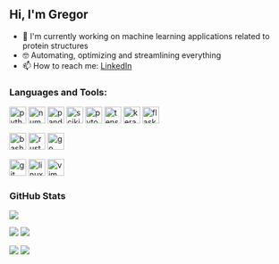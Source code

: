 ## Hi, I'm Gregor


- 🔭 I'm currently working on machine learning applications related to protein structures
- 🤓 Automating, optimizing and streamlining everything
- 📫 How to reach me: [LinkedIn](https://at.linkedin.com/in/gregor-wirnsberger-121a111aa)

<h3>Languages and Tools:</h3>
<p>
  <!-- Python -->
  <img src="https://cdn.jsdelivr.net/gh/devicons/devicon/icons/python/python-original.svg" height="30" alt="python logo" />
  <!-- Numpy -->
  <img src="https://cdn.jsdelivr.net/gh/devicons/devicon/icons/numpy/numpy-original.svg" height="30" alt="numpy logo" />
  <!-- Pandas -->
  <img src="https://cdn.jsdelivr.net/gh/devicons/devicon/icons/pandas/pandas-original.svg" height="30" alt="pandas logo" />
  <!-- sklearn -->
  <img src="https://cdn.jsdelivr.net/gh/devicons/devicon@latest/icons/scikitlearn/scikitlearn-original.svg" height="30" alt="scikitlearn logo"/>
  <!-- PyTorch -->
  <img src="https://cdn.jsdelivr.net/gh/devicons/devicon/icons/pytorch/pytorch-original.svg" height="30" alt="pytorch logo" />
  <!-- TensorFlow -->
  <img src="https://cdn.jsdelivr.net/gh/devicons/devicon/icons/tensorflow/tensorflow-original.svg" height="30" alt="tensorflow logo" />
  <!-- Keras -->
  <img src="https://cdn.jsdelivr.net/gh/devicons/devicon/icons/keras/keras-original.svg" height="30" alt="keras logo" />
  <!-- Flask -->
  <img src="https://cdn.jsdelivr.net/gh/devicons/devicon/icons/flask/flask-original.svg" height="30" alt="flask logo" />
  </p>
  <p>
  <!-- Bash -->
  <img src="https://cdn.jsdelivr.net/gh/devicons/devicon/icons/bash/bash-original.svg" height="30" alt="bash logo" />
  <!-- Rust -->
  <img src="https://cdn.jsdelivr.net/gh/devicons/devicon/icons/rust/rust-original.svg" height="30" alt="rust logo" />
 <!-- go -->
  <img src="https://cdn.jsdelivr.net/gh/devicons/devicon@latest/icons/go/go-original.svg"  height="30" alt="go logo" />
           </p>
  <p> 
  <!-- Git -->
  <img src="https://cdn.jsdelivr.net/gh/devicons/devicon/icons/git/git-original.svg" height="30" alt="git logo" />
  <!-- Linux -->
  <img src="https://cdn.jsdelivr.net/gh/devicons/devicon/icons/linux/linux-original.svg" height="30" alt="linux logo" />
  <!-- NeoVim -->
  <img src="https://cdn.jsdelivr.net/gh/devicons/devicon@latest/icons/neovim/neovim-original.svg"  height="30" alt="vim logo" />

<h3>GitHub Stats</h3>

          
<p >
<img src="http://github-profile-summary-cards.vercel.app/api/cards/profile-details?username=gwirn&theme=nord_dark"/>
</p>
<p >
<img src="http://github-profile-summary-cards.vercel.app/api/cards/repos-per-language?username=gwirn&theme=nord_dark"/>
<img src="http://github-profile-summary-cards.vercel.app/api/cards/most-commit-language?username=gwirn&theme=nord_dark"/>
</p>
<p >
<img src="http://github-profile-summary-cards.vercel.app/api/cards/stats?username=gwirn&theme=nord_dark"/>
<img src="http://github-profile-summary-cards.vercel.app/api/cards/productive-time?username=gwirn&theme=nord_dark&utcOffset=+1"/>
</p>

